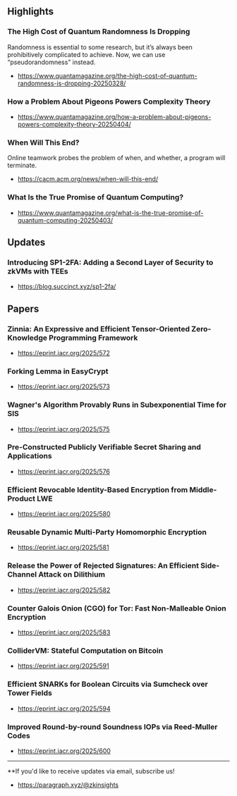## Highlights
### The High Cost of Quantum Randomness Is Dropping
Randomness is essential to some research, but it’s always been prohibitively complicated to achieve. Now, we can use “pseudorandomness” instead.
- <https://www.quantamagazine.org/the-high-cost-of-quantum-randomness-is-dropping-20250328/>
### How a Problem About Pigeons Powers Complexity Theory
- <https://www.quantamagazine.org/how-a-problem-about-pigeons-powers-complexity-theory-20250404/>
### When Will This End?
Online teamwork probes the problem of when, and whether, a program will terminate.
- <https://cacm.acm.org/news/when-will-this-end/>
### What Is the True Promise of Quantum Computing?
- <https://www.quantamagazine.org/what-is-the-true-promise-of-quantum-computing-20250403/>

## Updates
### Introducing SP1-2FA: Adding a Second Layer of Security to zkVMs with TEEs
- <https://blog.succinct.xyz/sp1-2fa/>

## Papers
### Zinnia: An Expressive and Efficient Tensor-Oriented Zero-Knowledge Programming Framework
- <https://eprint.iacr.org/2025/572>

### Forking Lemma in EasyCrypt
- <https://eprint.iacr.org/2025/573>

### Wagner's Algorithm Provably Runs in Subexponential Time for SIS
- <https://eprint.iacr.org/2025/575>

### Pre-Constructed Publicly Verifiable Secret Sharing and Applications
- <https://eprint.iacr.org/2025/576>

### Efficient Revocable Identity-Based Encryption from Middle-Product LWE
- <https://eprint.iacr.org/2025/580>

### Reusable Dynamic Multi-Party Homomorphic Encryption
- <https://eprint.iacr.org/2025/581>

### Release the Power of Rejected Signatures: An Efficient Side-Channel Attack on Dilithium
- <https://eprint.iacr.org/2025/582>

### Counter Galois Onion (CGO) for Tor: Fast Non-Malleable Onion Encryption
- <https://eprint.iacr.org/2025/583>

### ColliderVM: Stateful Computation on Bitcoin
- <https://eprint.iacr.org/2025/591>

### Efficient SNARKs for Boolean Circuits via Sumcheck over Tower Fields
- <https://eprint.iacr.org/2025/594>

### Improved Round-by-round Soundness IOPs via Reed-Muller Codes
- <https://eprint.iacr.org/2025/600>




---
**If you'd like to receive updates via email, subscribe us!

- <https://paragraph.xyz/@zkinsights>

